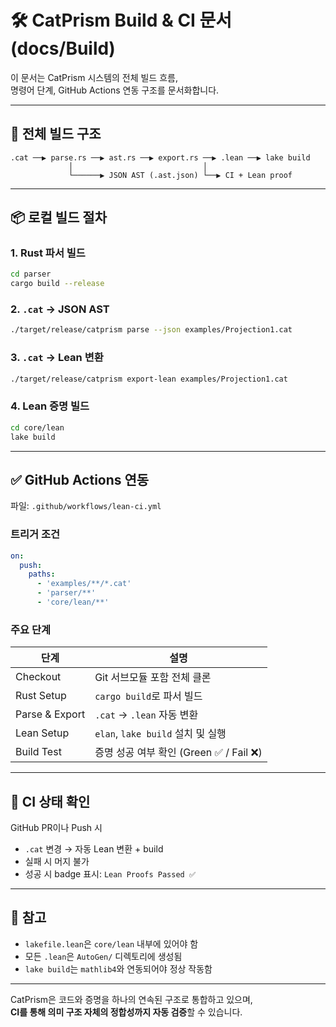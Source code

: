 # 🛠️ CatPrism Build & CI 문서 (docs/Build)

이 문서는 CatPrism 시스템의 전체 빌드 흐름,  
명령어 단계, GitHub Actions 연동 구조를 문서화합니다.

---

## 🧱 전체 빌드 구조

```text
.cat ──▶ parse.rs ──▶ ast.rs ──▶ export.rs ──▶ .lean ──▶ lake build
             │                             │
             └──────▶ JSON AST (.ast.json) └──▶ CI + Lean proof
```

---

## 📦 로컬 빌드 절차

### 1. Rust 파서 빌드
```bash
cd parser
cargo build --release
```

### 2. `.cat` → JSON AST
```bash
./target/release/catprism parse --json examples/Projection1.cat
```

### 3. `.cat` → Lean 변환
```bash
./target/release/catprism export-lean examples/Projection1.cat
```

### 4. Lean 증명 빌드
```bash
cd core/lean
lake build
```

---

## ✅ GitHub Actions 연동

파일: `.github/workflows/lean-ci.yml`

### 트리거 조건

```yaml
on:
  push:
    paths:
      - 'examples/**/*.cat'
      - 'parser/**'
      - 'core/lean/**'
```

### 주요 단계

| 단계 | 설명 |
|------|------|
| Checkout | Git 서브모듈 포함 전체 클론 |
| Rust Setup | `cargo build`로 파서 빌드 |
| Parse & Export | `.cat` → `.lean` 자동 변환 |
| Lean Setup | `elan`, `lake build` 설치 및 실행 |
| Build Test | 증명 성공 여부 확인 (Green ✅ / Fail ❌) |

---

## 🧪 CI 상태 확인

GitHub PR이나 Push 시  
- `.cat` 변경 → 자동 Lean 변환 + build  
- 실패 시 머지 불가  
- 성공 시 badge 표시: `Lean Proofs Passed ✅`

---

## 📘 참고

- `lakefile.lean`은 `core/lean` 내부에 있어야 함
- 모든 `.lean`은 `AutoGen/` 디렉토리에 생성됨
- `lake build`는 `mathlib4`와 연동되어야 정상 작동함

---

CatPrism은 코드와 증명을 하나의 연속된 구조로 통합하고 있으며,  
**CI를 통해 의미 구조 자체의 정합성까지 자동 검증**할 수 있습니다.
